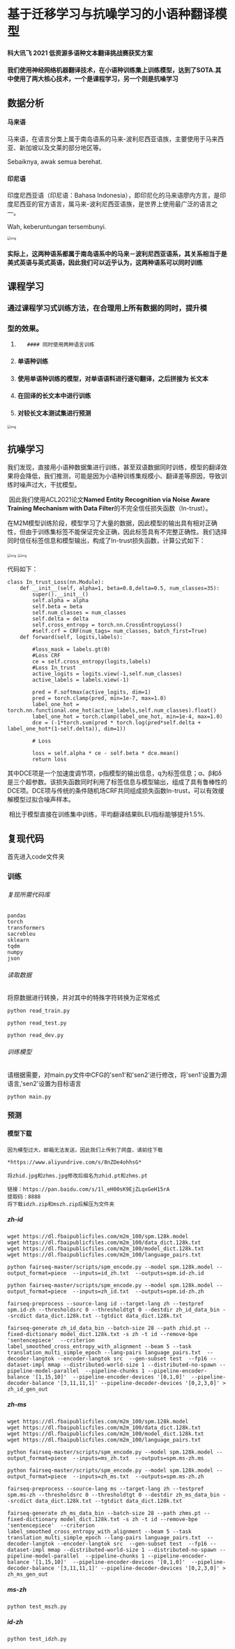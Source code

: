 # 基于迁移学习与抗噪学习的小语种翻译模型 

#### 科大讯飞 2021 低资源多语种文本翻译挑战赛获奖方案

#### 我们使用神经网络机器翻译技术，在小语种训练集上训练模型，达到了SOTA.其中使用了两大核心技术，一个是课程学习，另一个则是抗噪学习



## 数据分析

#### 马来语

马来语，在语言分类上属于南岛语系的马来-波利尼西亚语族，主要使用于马来西亚、新加坡以及文莱的部分地区等。

Sebaiknya, awak semua berehat.



#### 印尼语

印度尼西亚语（印尼语：Bahasa Indonesia），即印尼化的马来语廖内方言，是印度尼西亚的官方语言，属马来-波利尼西亚语族，是世界上使用最广泛的语言之一。

Wah, keberuntungan tersembunyi.

<img src="img/img3.png" alt="img" style="zoom:50%;" />

#### 实际上，这两种语系都属于南岛语系中的马来－波利尼西亚语系，其关系相当于是美式英语与英式英语，因此我们可以近乎认为，这两种语系可以同时训练




## 课程学习

### 通过课程学习式训练方法，在合理用上所有数据的同时，提升模

### 型的效果。

1.        #### 同时使用两种语言训练

2. #### 单语种训练

3. #### 使用单语种训练的模型，对单语语料进行逐句翻译，之后拼接为 长文本

4. #### 在回译的长文本中进行训练

5. #### 对较长文本测试集进行预测



<img src="img/img4.png" alt="img" style="zoom:50%;" />

## 抗噪学习

​       我们发现，直接用小语种数据集进行训练，甚至双语数据同时训练，模型的翻译效果将会降低，我们推测，可能是因为小语种训练集规模小、翻译差等原因，导致训练时噪声过大，干扰模型。

​      因此我们使用ACL2021论文**Named Entity Recognition via Noise Aware Training Mechanism with Data Filter**的不完全信任损失函数（In-trust）。

​       在M2M模型训练阶段，模型学习了大量的数据，因此模型的输出具有相对正确性，但由于训练集标签不能保证完全正确，因此标签具有不完整正确性。我们选择同时信任标签信息和模型输出，构成了In-trust损失函数，计算公式如下：

<img src="img/img2.png" alt="img" style="zoom:50%;" />

<img src="img/img1.png" alt="img" style="zoom:50%;" />

代码如下：

```
class In_trust_Loss(nn.Module):
    def __init__(self, alpha=1, beta=0.8,delta=0.5, num_classes=35):
        super().__init__()
        self.alpha = alpha
        self.beta = beta
        self.num_classes = num_classes
        self.delta = delta
        self.cross_entropy = torch.nn.CrossEntropyLoss()
        #self.crf = CRF(num_tags= num_classes, batch_first=True)
    def forward(self, logits,labels):

        #loss_mask = labels.gt(0)
        #Loss CRF
        ce = self.cross_entropy(logits,labels)
        #Loss In_trust
        active_logits = logits.view(-1,self.num_classes)
        active_labels = labels.view(-1)

        pred = F.softmax(active_logits, dim=1)
        pred = torch.clamp(pred, min=1e-7, max=1.0)
        label_one_hot = torch.nn.functional.one_hot(active_labels,self.num_classes).float()
        label_one_hot = torch.clamp(label_one_hot, min=1e-4, max=1.0)
        dce = (-1*torch.sum(pred * torch.log(pred*self.delta + label_one_hot*(1-self.delta)), dim=1))

        # Loss

        loss = self.alpha * ce - self.beta * dce.mean()
        return loss
```

​      其中DCE项是一个加速度调节项，p指模型的输出信息，q为标签信息；α、β和δ是三个超参数。该损失函数同时利用了标签信息与模型输出，组成了具有鲁棒性的DCE项。DCE项与传统的条件随机场CRF共同组成损失函数In-trust，可以有效缓解模型过拟合噪声样本。

​      相比于模型直接在训练集中训练，平均翻译结果BLEU指标能够提升1.5%.



## 复现代码

首先进入code文件夹

### 训练 

###### 复现所需代码库

```
pandas
torch
transformers
sacrebleu
sklearn
tqdm
numpy
json
```



###### 读取数据

将原数据进行转换，并对其中的特殊字符转换为正常格式

`python read_train.py`

`python read_test.py`

`python read_dev.py`

###### 训练模型

请根据需要，对main.py文件中CFG的'sen1'和'sen2‘进行修改，将'sen1'设置为源语言,'sen2'设置为目标语言

`python main.py`



### 预测

#### 模型下载

```
因为模型过大，邮箱无法发送，因此我们上传到了网盘，请前往下载

*https://www.aliyundrive.com/s/8nZDe4ohhsG*

将zhid.jpg和zhms.jpg修改后缀名为zhid.pt和zhms.pt
```

```
链接：https://pan.baidu.com/s/1l_eH00sK9EjZLqxGeH15rA 
提取码：8888
将下载idzh.zip和mszh.zip后解压为文件夹
```



##### zh-id

```
wget https://dl.fbaipublicfiles.com/m2m_100/spm.128k.model
wget https://dl.fbaipublicfiles.com/m2m_100/data_dict.128k.txt
wget https://dl.fbaipublicfiles.com/m2m_100/model_dict.128k.txt
wget https://dl.fbaipublicfiles.com/m2m_100/language_pairs.txt

python fairseq-master/scripts/spm_encode.py --model spm.128k.model --output_format=piece  --inputs=id_zh.txt  --outputs=spm.id-zh.id

python fairseq-master/scripts/spm_encode.py --model spm.128k.model --output_format=piece  --inputs=zh_id.txt  --outputs=spm.id-zh.zh

fairseq-preprocess --source-lang id --target-lang zh --testpref spm.id-zh --thresholdsrc 0 --thresholdtgt 0 --destdir zh_id_data_bin --srcdict data_dict.128k.txt --tgtdict data_dict.128k.txt

fairseq-generate zh_id_data_bin --batch-size 28 --path zhid.pt --fixed-dictionary model_dict.128k.txt -s zh -t id --remove-bpe 'sentencepiece'  --criterion label_smoothed_cross_entropy_with_alignment --beam 5 --task translation_multi_simple_epoch --lang-pairs language_pairs.txt  --decoder-langtok --encoder-langtok src  --gen-subset test  --fp16 --dataset-impl mmap --distributed-world-size 1 --distributed-no-spawn --pipeline-model-parallel  --pipeline-chunks 1 --pipeline-encoder-balance '[1,15,10]'  --pipeline-encoder-devices '[0,1,0]'  --pipeline-decoder-balance '[3,11,11,1]' --pipeline-decoder-devices '[0,2,3,0]' > zh_id_gen_out

```

##### zh-ms

```
wget https://dl.fbaipublicfiles.com/m2m_100/spm.128k.model
wget https://dl.fbaipublicfiles.com/m2m_100/data_dict.128k.txt
wget https://dl.fbaipublicfiles.com/m2m_100/model_dict.128k.txt
wget https://dl.fbaipublicfiles.com/m2m_100/language_pairs.txt

python fairseq-master/scripts/spm_encode.py --model spm.128k.model --output_format=piece  --inputs=ms_zh.txt  --outputs=spm.ms-zh.ms

python fairseq-master/scripts/spm_encode.py --model spm.128k.model --output_format=piece  --inputs=zh_ms.txt  --outputs=spm.ms-zh.zh

fairseq-preprocess --source-lang ms --target-lang zh --testpref spm.ms-zh --thresholdsrc 0 --thresholdtgt 0 --destdir zh_ms_data_bin --srcdict data_dict.128k.txt --tgtdict data_dict.128k.txt

fairseq-generate zh_ms_data_bin --batch-size 28 --path zhms.pt --fixed-dictionary model_dict.128k.txt -s zh -t id --remove-bpe 'sentencepiece'  --criterion label_smoothed_cross_entropy_with_alignment --beam 5 --task translation_multi_simple_epoch --lang-pairs language_pairs.txt  --decoder-langtok --encoder-langtok src  --gen-subset test  --fp16 --dataset-impl mmap --distributed-world-size 1 --distributed-no-spawn --pipeline-model-parallel  --pipeline-chunks 1 --pipeline-encoder-balance '[1,15,10]'  --pipeline-encoder-devices '[0,1,0]'  --pipeline-decoder-balance '[3,11,11,1]' --pipeline-decoder-devices '[0,2,3,0]' > zh_ms_gen_out

```



##### ms-zh

```
python test_mszh.py
```



##### id-zh

```
python test_idzh.py
```



